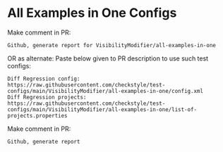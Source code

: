 # All Examples in One Configs
Make comment in PR:
```
Github, generate report for VisibilityModifier/all-examples-in-one
```
OR as alternate:
Paste below given to PR description to use such test configs:
```
Diff Regression config: https://raw.githubusercontent.com/checkstyle/test-configs/main/VisibilityModifier/all-examples-in-one/config.xml
Diff Regression projects: https://raw.githubusercontent.com/checkstyle/test-configs/main/VisibilityModifier/all-examples-in-one/list-of-projects.properties
```
Make comment in PR:
```
Github, generate report
```
